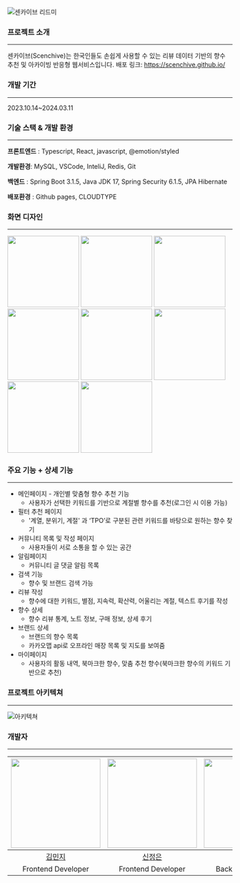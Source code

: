 ![센카이브 리드미](https://github.com/scenchive/.github/assets/57668195/0e929795-3cfc-4007-a0d6-96b313da6672)

### 프로젝트 소개
---
센카이브(Scenchive)는 한국인들도 손쉽게 사용할 수 있는 리뷰 데이터 기반의 향수 추천 및 아카이빙 반응형 웹서비스입니다.
배포 링크: https://scenchive.github.io/

### 개발 기간
---
2023.10.14~2024.03.11

### 기술 스택 & 개발 환경
---
**프론트엔드** : Typescript, React, javascript, @emotion/styled

**개발환경**: MySQL, VSCode, InteliJ, Redis, Git

**백엔드** : Spring Boot 3.1.5, Java JDK 17, Spring Security 6.1.5, JPA Hibernate

**배포환경** : Github pages, CLOUDTYPE

### 화면 디자인
---
<img src="https://github.com/scenchive/.github/assets/57668195/aee63a39-7f95-482b-a53d-8a81c810c280"  width=160/>
<img src="https://github.com/scenchive/.github/assets/57668195/55cb1e46-0148-45db-967c-c15bb8280011" width=160/>
<img src="https://github.com/scenchive/.github/assets/57668195/f2d2f90c-dc47-4b10-ad55-d059df031ee5" width=160/>
<img src="https://github.com/scenchive/.github/assets/57668195/dc65a9ab-450c-4f49-a8f1-95bafa939e5a" width=160/>
<img src="https://github.com/scenchive/.github/assets/57668195/568fc591-cca8-49ab-8979-ffec600badce" width=160/>
<img src="https://github.com/scenchive/.github/assets/57668195/40f796b3-8c08-4e86-8044-982a8c9e59b9" width=160/>
<img src="https://github.com/scenchive/.github/assets/57668195/42536fa8-f252-4aea-9c5a-c4d634b82386" width=160/>
<img src="https://github.com/scenchive/.github/assets/57668195/538d150e-7a02-456a-9ba5-5b835327b860" width=160/>


### 주요 기능 + 상세 기능
---
- 메인페이지 - 개인별 맞춤형 향수 추천 기능
    - 사용자가 선택한 키워드를 기반으로 계절별 향수를 추천(로그인 시 이용 가능)
- 필터 추천 페이지
    - '계열, 분위기, 계절' 과 ‘TPO’로 구분된 관련 키워드를 바탕으로 원하는 향수 찾기
- 커뮤니티 목록 및 작성 페이지
    - 사용자들이 서로 소통을 할 수 있는 공간
- 알림페이지
    - 커뮤니티 글 댓글 알림 목록
- 검색 기능
    - 향수 및 브랜드 검색 가능
- 리뷰 작성
    - 향수에 대한 키워드, 별점, 지속력, 확산력, 어울리는 계절, 텍스트 후기를 작성
- 향수 상세
    - 향수 리뷰 통계, 노트 정보, 구매 정보, 상세 후기
- 브랜드 상세
    - 브랜드의 향수 목록
    - 카카오맵 api로 오프라인 매장 목록 및 지도를 보여줌
- 마이페이지
    - 사용자의 활동 내역, 북마크한 향수, 맞춤 추천 향수(북마크한 향수의 키워드 기반으로 추천)
 
### 프로젝트 아키텍쳐
---
![아키텍쳐](https://github.com/TeamNewserial/.github/assets/71147610/b93bb3d6-5ce3-4c71-bac8-e2b92a2d41f6)

### 개발자
---
 |<img src="https://github.com/VanesaK.png" width="200">|<img src="https://github.com/JEONGEUN0204.png" width="200">|<img src="https://github.com/aaa67.png" width="200">|<img src="https://github.com/OaYenn.png" width="200">|
 |:-:|:-:|:-:|:-:|
 |[김민지](https://github.com/VanesaK)|[신정은](https://github.com/JEONGEUN0204)|[신정인](https://github.com/aaa67)|[이지혜](https://github.com/OaYenn)|
 |Frontend Developer|Frontend Developer|Backend Developer|Backend Developer|
  
